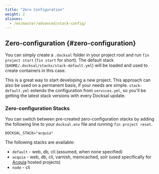 ```yaml
---
title: "Zero Configuration"
weight: 2
aliases:
  - /en/master/advanced/stack-config/
---
```

## Zero-configuration {#zero-configuration}

You can simply create a `.docksal` folder in your project root and run `fin project start` (`fin start` for short).
The default stack (`$HOME/.docksal/stacks/stack-default.yml`) will be loaded and used to create containers in this case.

This is a great way to start developing a new project. This approach can also be used on a permanent basis, 
if your needs are simple. `stack-default.yml` extends the configuration from `services.yml`, 
so you'll be getting the latest stack versions with every Docksal update.

### Zero-configuration Stacks

You can switch between pre-created zero-configuration stacks by adding the following line to your `docksal.env` file 
and running `fin project reset`.

```
DOCKSAL_STACK="acquia"
```

The following stacks are available:

- `default` - web, db, cli (assumed, when none specified)
- `acquia` - web, db, cli, varnish, memcached, solr (used specifically for [Acquia](https://www.acquia.com/) hosted projects)
- `node` - cli
